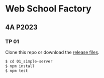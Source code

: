 # Web School Factory

## 4A P2023

### TP 01

Clone this repo or download the [release files](https://github.com/hugocaillard/wsf-4A-P2023-public/releases/tag/tp-01).

```sh
$ cd 01_simple-server
$ npm install
$ npm test
```
